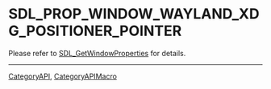 # SDL_PROP_WINDOW_WAYLAND_XDG_POSITIONER_POINTER

Please refer to [SDL_GetWindowProperties](SDL_GetWindowProperties) for details.

----
[CategoryAPI](CategoryAPI), [CategoryAPIMacro](CategoryAPIMacro)

